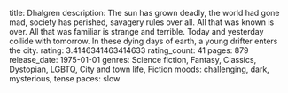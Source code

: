 title: Dhalgren
description: The sun has grown deadly, the world had gone mad, society has perished, savagery rules over all. All that was known is over. All that was familiar is strange and terrible. Today and yesterday collide with tomorrow. In these dying days of earth, a young drifter enters the city.
rating: 3.4146341463414633
rating_count: 41
pages: 879
release_date: 1975-01-01
genres: Science fiction, Fantasy, Classics, Dystopian, LGBTQ, City and town life, Fiction
moods: challenging, dark, mysterious, tense
paces: slow
